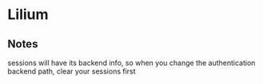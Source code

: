 Lilium
======

Notes
-----
sessions will have its backend info, so when you change the authentication backend path, clear your sessions first

